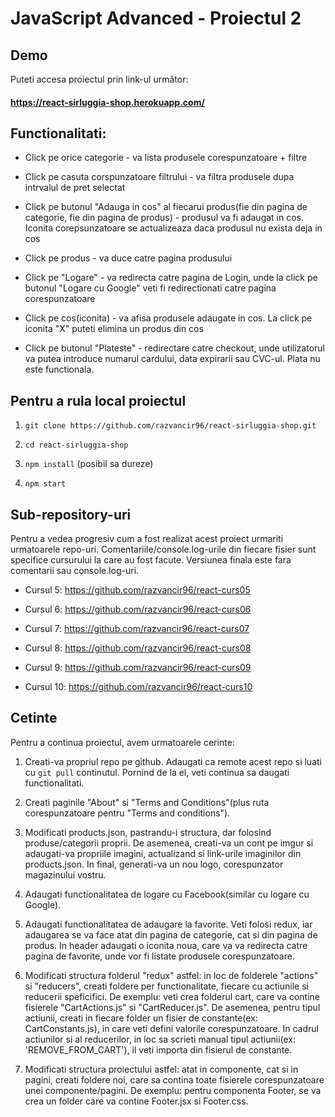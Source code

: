 # JavaScript Advanced - Proiectul 2


## Demo

Puteti accesa proiectul prin link-ul următor:

#### https://react-sirluggia-shop.herokuapp.com/ 


## Functionalitati:

* Click pe orice categorie - va lista produsele corespunzatoare + filtre

* Click pe casuta corspunzatoare filtrului - va filtra produsele dupa intrvalul de pret selectat

* Click pe butonul "Adauga in cos" al fiecarui produs(fie din pagina de categorie, fie din pagina de produs) - produsul va fi adaugat in cos. Iconita corepsunzatoare se actualizeaza daca produsul nu exista deja in cos

* Click pe produs - va duce catre pagina produsului

* Click pe "Logare" - va redirecta catre pagina de Login, unde la click pe butonul "Logare cu Google" veti fi redirectionati catre pagina corespunzatoare

* Click pe cos(iconita) - va afisa produsele adaugate in cos. La click pe iconita "X" puteti elimina un produs din cos

* Click pe butonul "Plateste" - redirectare catre checkout, unde utilizatorul va putea introduce numarul cardului, data expirarii sau CVC-ul. Plata nu este functionala. <br />


## Pentru a rula local proiectul

1. `git clone https://github.com/razvancir96/react-sirluggia-shop.git`

2. `cd react-sirluggia-shop`

3. `npm install` (posibil sa dureze)

4. `npm start`


## Sub-repository-uri

Pentru a vedea progresiv cum a fost realizat acest proiect urmariti urmatoarele repo-uri. Comentariile/console.log-urile din fiecare fisier sunt specifice cursurului la care au fost facute. Versiunea finala este fara comentarii sau console.log-uri.

* Cursul 5: https://github.com/razvancir96/react-curs05

* Cursul 6: https://github.com/razvancir96/react-curs06

* Cursul 7: https://github.com/razvancir96/react-curs07

* Cursul 8: https://github.com/razvancir96/react-curs08

* Cursul 9: https://github.com/razvancir96/react-curs09

* Cursul 10: https://github.com/razvancir96/react-curs10


## Cetinte

Pentru a continua proiectul, avem urmatoarele cerinte:

1. Creati-va propriul repo pe github. Adaugati ca remote acest repo si luati cu `git pull` continutul. Pornind de la el, veti continua sa daugati functionalitati.

2. Creati paginile "About" si "Terms and Conditions"(plus ruta corespunzatoare pentru "Terms and conditions").

3. Modificati products.json, pastrandu-i structura, dar folosind produse/categorii proprii. De asemenea, creati-va un cont pe imgur si adaugati-va propriile imagini, actualizand si link-urile imaginilor din products.json. In final, generati-va un nou logo, corespunzator magazinului vostru.

4. Adaugati functionalitatea de logare cu Facebook(similar cu logare cu Google).

5. Adaugati functionalitatea de adaugare la favorite. Veti folosi redux, iar adaugarea se va face atat din pagina de categorie, cat si din pagina de produs. In header adaugati o iconita noua, care va va redirecta catre pagina de favorite, unde vor fi listate produsele corespunzatoare.

6. Modificati structura folderul "redux" astfel: in loc de folderele "actions" si "reducers", creati foldere per functionalitate, fiecare cu actiunile si reducerii speficifici. De exemplu: veti crea folderul cart, care va contine fisierele "CartActions.js" si "CartReducer.js".
De asemenea, pentru tipul actiunii, creati in fiecare folder un fisier de constante(ex: CartConstants.js), in care veti defini valorile corespunzatoare. In cadrul actiunilor si al reducerilor, in loc sa scrieti manual tipul actiunii(ex: 'REMOVE_FROM_CART'), il veti importa din fisierul de constante.

7. Modificati structura proiectului astfel: atat in componente, cat si in pagini, creati foldere noi, care sa contina toate fisierele corespunzatoare unei componente/pagini. De exemplu: pentru componenta Footer, se va crea un folder care va contine Footer.jsx si Footer.css.

